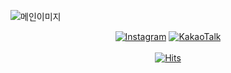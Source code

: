 ![메인이미지](https://github.com/user-attachments/assets/90ac7df6-4299-4a69-bb7b-54610a37d849)

<div align="center">

<!-- [![YouTube](https://img.shields.io/badge/YouTube-FF0000?style=flat-square&logo=YouTube&logoColor=white&link=https://www.youtube.com/channel/UCBjYErlHCG0vfcdDmaeOIxQ)](https://www.youtube.com/channel/UCBjYErlHCG0vfcdDmaeOIxQ) -->
<!-- [![Gmail](https://img.shields.io/badge/Gmail-D14836?style=flat-square&logo=gmail&logoColor=white&link=https://www.Gmail.com/gdsc_hongik/)](https://www.Gmail.com/gdsc_hongik/) -->

[![Instagram](https://img.shields.io/badge/instagram-E4405F?style=flat-square&logo=Instagram&logoColor=white&link=https://www.instagram.com/gdsc_hongik/)](https://www.instagram.com/gdsc_hongik/)
[![KakaoTalk](https://img.shields.io/badge/KakaoTalk-FFCD00?style=flat-square&logo=KakaoTalk&logoColor=white&link=https://pf.kakao.com/_cfdZxj)](https://pf.kakao.com/_cfdZxj)
<br/><br/>
[![Hits](https://hits.seeyoufarm.com/api/count/incr/badge.svg?url=https%3A%2F%2Fgithub.com%2FGDSC-Hongik&count_bg=%2379C83D&title_bg=%23555555&icon=&icon_color=%23E7E7E7&title=hits&edge_flat=false)](https://hits.seeyoufarm.com)

</div>

<br/><br/>
